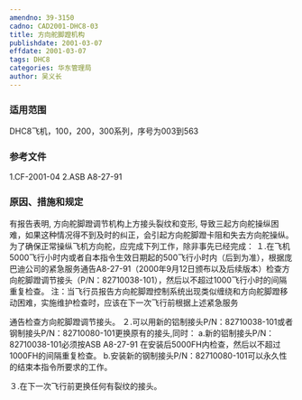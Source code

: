 ```yaml
---
amendno: 39-3150
cadno: CAD2001-DHC8-03
title: 方向舵脚蹬机构
publishdate: 2001-03-07
effdate: 2001-03-07
tags: DHC8
categories: 华东管理局
author: 吴义长
---
```


### 适用范围 
DHC8飞机，100，200，300系列，序号为003到563

### 参考文件
1.CF-2001-04 2.ASB A8-27-91        

### 原因、措施和规定 
有报告表明, 方向舵脚蹬调节机构上方接头裂纹和变形, 导致三起方向舵操纵困难，如果这种情况得不到及时的纠正，会引起方向舵脚蹬卡阻和失去方向舵操纵。 
  为了确保正常操纵飞机方向舵，应完成下列工作，除非事先已经完成： 
１.在飞机5000飞行小时内或者自本指令生效日期起的500飞行小时内（后到为准），根据庞巴迪公司的紧急服务通告A8-27-91（2000年9月12日颁布以及后续版本）检查方向舵脚蹬调节接头（P/N：82710038-101），然后以不超过1000飞行小时的间隔重复检查。 
  注：当飞行员报告方向舵脚蹬控制系统出现类似缠绕和方向舵脚蹬移动困难，实施维护检查时，应该在下一次飞行前根据上述紧急服务
  
通告检查方向舵脚蹬调节接头。 
２.可以用新的铝制接头P/N：82710038-101或者钢制接头P/N：82710080-101更换原有的接头,同时： 
   a.新的铝制接头P/N：82710038-101必须按ASB A8-27-91 在安装后5000FH内检查，然后以不超过1000FH的间隔重复检查。 
b.安装新的钢制接头P/N：82710080-101可以永久性的结束本指令所要求的工作。 

３.在下一次飞行前更换任何有裂纹的接头。
